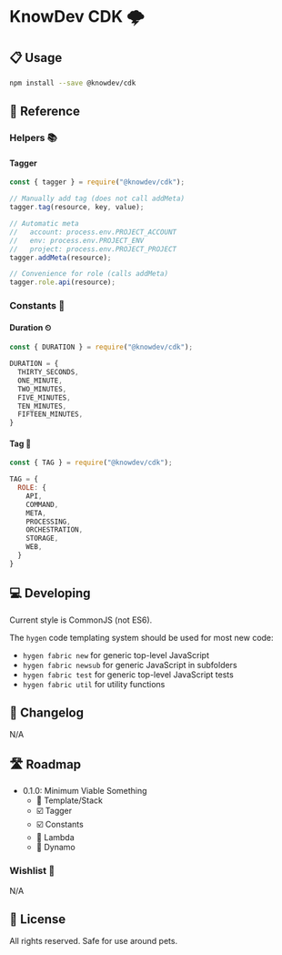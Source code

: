 # KnowDev CDK 🌩

## 📋 Usage

``` bash
npm install --save @knowdev/cdk
```

## 📖 Reference

### Helpers 📚

#### Tagger

``` javascript
const { tagger } = require("@knowdev/cdk");

// Manually add tag (does not call addMeta)
tagger.tag(resource, key, value);

// Automatic meta
//   account: process.env.PROJECT_ACCOUNT
//   env: process.env.PROJECT_ENV
//   project: process.env.PROJECT_PROJECT
tagger.addMeta(resource);

// Convenience for role (calls addMeta)
tagger.role.api(resource);
```

### Constants 💬

#### Duration ⏲

``` javascript
const { DURATION } = require("@knowdev/cdk");

DURATION = {
  THIRTY_SECONDS,
  ONE_MINUTE,
  TWO_MINUTES,
  FIVE_MINUTES,
  TEN_MINUTES,
  FIFTEEN_MINUTES,
}
```

#### Tag 🔖

``` javascript
const { TAG } = require("@knowdev/cdk");

TAG = {
  ROLE: {
    API,
    COMMAND,
    META,
    PROCESSING,
    ORCHESTRATION,
    STORAGE,
    WEB,
  }
}
```

## 💻 Developing

Current style is CommonJS (not ES6).

The `hygen` code templating system should be used for most new code:

* `hygen fabric new` for generic top-level JavaScript
* `hygen fabric newsub` for generic JavaScript in subfolders
* `hygen fabric test` for generic top-level JavaScript tests
* `hygen fabric util` for utility functions

## 📝 Changelog

N/A

## 🛣 Roadmap

* 0.1.0: Minimum Viable Something
  * 🔲 Template/Stack
  * ☑️ Tagger
  * ☑️ Constants
  * 🔲 Lambda
  * 🔲 Dynamo

### Wishlist 🌠

N/A

## 📜 License

All rights reserved. Safe for use around pets.
